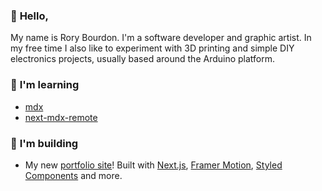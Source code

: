 ### 👋 **Hello**,   
My name is Rory Bourdon. I'm a software developer and graphic artist. In my free time I also like to experiment with 3D printing and simple DIY electronics projects, usually based around the Arduino platform.
   
### 🌱 **I'm learning** 
- [mdx](https://github.com/mdx-js/mdx) 
- [next-mdx-remote](https://github.com/hashicorp/next-mdx-remote)


### :hammer: **I'm building**
- My new [portfolio site](https://github.com/rbourdon/rorybourdon)! Built with [Next.js](https://github.com/vercel/next.js), [Framer Motion](https://github.com/framer/motion), [Styled Components](https://github.com/styled-components/styled-components) and more.

